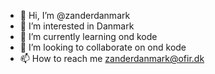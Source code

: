 - 👋 Hi, I’m @zanderdanmark
- 👀 I’m interested in Danmark
- 🌱 I’m currently learning ond kode
- 💞️ I’m looking to collaborate on ond kode
- 📫 How to reach me zanderdanmark@ofir.dk

<!---
zanderdanmark/zanderdanmark is a ✨ special ✨ repository because its `README.md` (this file) appears on your GitHub profile.
You can click the Preview link to take a look at your changes.
--->
